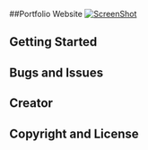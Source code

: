 ##Portfolio Website
[![ScreenShot](https://raw.github.com/GabLeRoux/WebMole/master/ressources/WebMole_Youtube_Video.png)](http://youtu.be/vt5fpE0bzSY)


## Getting Started


## Bugs and Issues



## Creator



## Copyright and License
